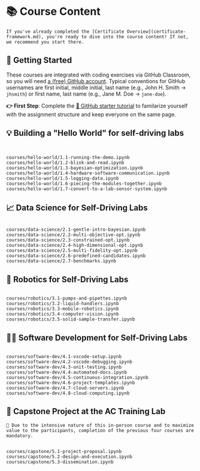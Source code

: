 # 📚 Course Content

<!-- All modules, all on one page via nbgallery? -->

```{note}
If you've already completed the [Certificate Overview](certificate-framework.md), you're ready to dive into the course content! If not, we recommend you start there.
```

## 🚀 Getting Started

<!-- As [mentioned in the overview](/courses/hello-world/overview.md), each course is comprised of modules, where each module typically has three components:


|  | Component | Points |
|---|-------------------|--------|
| 1. | 🧭 Guided tutorial | 0 |
| 2. | 📓 Notebook assignment | 5 |
| 3. | 🛠️ Mini project | 10 | -->

These courses are integrated with coding exercises via GitHub Classroom, so you will need [a (free) GitHub account](https://github.com/join). Typical conventions for GitHub usernames are first initial, middle initial, last name (e.g., John H. Smith → `jhsmith`) or first name, last name (e.g., Jane M. Doe → `jane-doe`).

**👉 First Step**: Complete the [🔗 GitHub starter tutorial](https://github.com/AC-Classroom/github-starter-course) to familarize yourself with the assignment structure and keep everyone on the same page.

<!-- If you've reached this point, and you're wondering what a self-driving lab is in the first place, watch [▶️ "The Future of Chemistry is Self-driving"](). *TODO: Video needs to be edited and uploaded to YouTube. Add this as an embedded iframe perhaps* -->

## 💡 Building a "Hello World" for self-driving labs

<!-- ```{note}
**This tutorial requires physical hardware and a 2.4 GHz WPA-2 wireless network**. If you do not have the hardware, see the ⭐ DigiKey Order link at the bottom-left of the [hackaday page](https://hackaday.io/project/186289-autonomous-research-laboratories). If you do not have the required wireless network, you can use a mobile hotspot (see [recommendations](https://github.com/sparks-baird/self-driving-lab-demo/discussions/83)).
``` -->

```{include} ./courses/hello-world/hardware-note.md
```

<!-- ```{note}
🔑 The "Hello World" course is a **recommended prerequisite** for all other courses in the certificate, and a mandatory prerequisite for the in-person capstone project.
``` -->

```{include} courses/hello-world/description.md
```

```{nbgallery}
courses/hello-world/1.1-running-the-demo.ipynb
courses/hello-world/1.2-blink-and-read.ipynb
courses/hello-world/1.3-bayesian-optimization.ipynb
courses/hello-world/1.4-hardware-software-communication.ipynb
courses/hello-world/1.5-logging-data.ipynb
courses/hello-world/1.6-piecing-the-modules-together.ipynb
courses/hello-world/1.7-convert-to-a-lab-sensor-system.ipynb
```

## 📈 Data Science for Self-Driving Labs

```{include} courses/data-science/description.md
```

```{nbgallery}
courses/data-science/2.1-gentle-intro-bayesian.ipynb
courses/data-science/2.2-multi-objective-opt.ipynb
courses/data-science/2.3-constrained-opt.ipynb
courses/data-science/2.4-high-dimensional-opt.ipynb
courses/data-science/2.5-multi-fidelity-opt.ipynb
courses/data-science/2.6-predefined-candidates.ipynb
courses/data-science/2.7-benchmarks.ipynb
```

## 🦾 Robotics for Self-Driving Labs

```{include} courses/robotics/description.md
```

```{nbgallery}
courses/robotics/3.1-pumps-and-pipettes.ipynb
courses/robotics/3.2-liquid-handlers.ipynb
courses/robotics/3.3-mobile-robotics.ipynb
courses/robotics/3.4-computer-vision.ipynb
courses/robotics/3.5-solid-sample-transfer.ipynb
```

## 🧑‍💻 Software Development for Self-Driving Labs

```{include} courses/software-dev/description.md
```

```{nbgallery}
courses/software-dev/4.1-vscode-setup.ipynb
courses/software-dev/4.2-vscode-debugging.ipynb
courses/software-dev/4.3-unit-testing.ipynb
courses/software-dev/4.4-automated-docs.ipynb
courses/software-dev/4.5-continuous-integration.ipynb
courses/software-dev/4.6-project-templates.ipynb
courses/software-dev/4.7-cloud-servers.ipynb
courses/software-dev/4.8-cloud-computing.ipynb
```

## 🏢 Capstone Project at the AC Training Lab

```{note}
🔑 Due to the intensive nature of this in-person course and to maximize value to the participants, completion of the previous four courses are mandatory.
```

```{include} courses/capstone/description.md
```

```{nbgallery}
courses/capstone/5.1-project-proposal.ipynb
courses/capstone/5.2-design-and-execution.ipynb
courses/capstone/5.3-dissemination.ipynb
```
